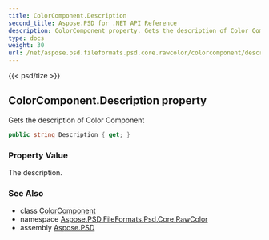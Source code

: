 ```yaml
---
title: ColorComponent.Description
second_title: Aspose.PSD for .NET API Reference
description: ColorComponent property. Gets the description of Color Component
type: docs
weight: 30
url: /net/aspose.psd.fileformats.psd.core.rawcolor/colorcomponent/description/
---
```

{{< psd/tize >}}
## ColorComponent.Description property

Gets the description of Color Component

```csharp
public string Description { get; }
```

### Property Value

The description.

### See Also

* class [ColorComponent](../)
* namespace [Aspose.PSD.FileFormats.Psd.Core.RawColor](../../colorcomponent/)
* assembly [Aspose.PSD](../../../)


